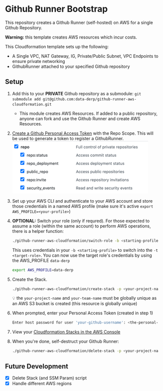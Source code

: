 # Github Runner Bootstrap
This repository creates a Github Runner (self-hosted) on AWS for a single Github Repository. 

**Warning:** this template creates AWS resources which incur costs.

This Cloudformation template sets up the following:
* A Single VPC, NAT Gateway, IG, Private/Public Subnet, VPC Endpoints to ensure private networking
* GithubRunner attached to your specified Github repository 

## Setup
1. Add this to your **PRIVATE** Github repository as a submodule: `git submodule add git@github.com:data-derp/github-runner-aws-cloudformation.git`
   * This module creates AWS Resources. If added to a public repository, anyone can fork and use the Github Runner and create AWS Resources.
2. [Create a Github Personal Access Token](https://docs.github.com/en/github/authenticating-to-github/creating-a-personal-access-token) with the Repo Scope. This will be used to generate a token to register a GithubRunner.
![github-repo-scope](./assets/github-repo-scope.png)
3. Set up your AWS CLI and authenticate to your AWS account and store those credentials in a named AWS profile (make sure it's active `export AWS_PROFILE=<your-profile>`)
4. **OPTIONAL:** Switch your role (only if requred).  For those expected to assume a role (within the same account) to perform AWS operations, there is a helper function:
   ```bash
   ./github-runner-aws-cloudformation/switch-role -b <starting-profile> -t <target-role>
   ```
   This uses credentials in your `-b <starting-profile>` to switch into the `-t <target-role>`. You can now use the target role's credentials by using the AWS_PROFILE `data-derp`
   ```bash
   export AWS_PROFILE=data-derp
   ```
5. Create the Stack. 
   ```bash
   ./github-runner-aws-cloudformation/create-stack -p <your-project-name> -m <your-team-name> -r <aws-region> -u <your-github-username>
   ```
   :bulb: the `your-project-name` and `your-team-name` must be globally unique as an AWS S3 bucket is created (this resource is globally unique)

6. When prompted, enter your Personal Access Token (created in step 1)
   ```bash
   Enter host password for user 'your-github-username': <the-personal-access-token>
   ```

7. View your [Cloudformation Stacks in the AWS Console](https://eu-central-1.console.aws.amazon.com/cloudformation/home?region=eu-central-1#/stacks)

8. When you're done, self-destruct your Github Runner:
   ```bash
   ./github-runner-aws-cloudformation/delete-stack -p <your-project-name> -m <your-team-name> -r <aws-region>
   ```
## Future Development
- [x] Delete Stack (and SSM Param) script
- [x] Handle different AWS regions